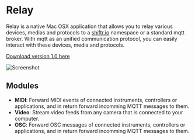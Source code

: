 # Relay

Relay is a native Mac OSX application that allows you to relay various devices, medias and protocols to a [shiftr.io](https://shiftr.io) namespace or a standard mqtt broker. With mqtt as an unified communication protocol, you can easily interact with these devices, media and protocols.

[Download version 1.0 here](https://github.com/shiftr-io/relay/releases/download/v1.0/Relay.app.zip)

![Screenshot](http://joel-github-static.s3.amazonaws.com/shiftr-io-relay/screenshot.png)

## Modules

* **MIDI**: Forward MIDI events of connected instruments, controllers or applications, and in return forward incomming MQTT messages to them.
* **Video**: Stream video feeds from any camera that is connected to your computer.
* **OSC**: Forward OSC messages of connected instruments, controllers or applications, and in return forward incomming MQTT messages to them.

